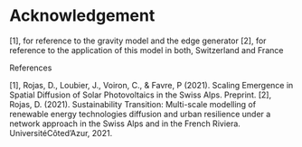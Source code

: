 # Acknowledgement 

[1], for reference to the gravity model and the edge generator
[2], for reference to the application of this model in both, Switzerland and France

References

[1], Rojas, D., Loubier, J., Voiron, C., & Favre, P (2021). Scaling Emergence in Spatial Diffusion of Solar Photovoltaics in the Swiss Alps. Preprint.
[2], Rojas, D. (2021). Sustainability Transition: Multi-scale modelling of renewable energy technologies diffusion and urban resilience under a network approach in the Swiss Alps and in the French Riviera.
UniversitéCôted’Azur, 2021. 
 

